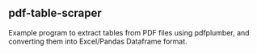 ## pdf-table-scraper

Example program to extract tables from PDF files using pdfplumber, and converting them into Excel/Pandas Dataframe format.
